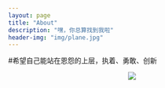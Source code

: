 ```yaml
---
layout: page
title: "About"
description: "嘿，你总算找到我啦"
header-img: "img/plane.jpg"
---
```




#希望自己能站在恩怨的上层，执着、勇敢、创新

<center>
    <p><img src="http://i1.hdslb.com/bfs/archive/f7dbc22ca6eff412ed8e16c1c746696ab7cfbd74.jpg" align="center"></p>
</center>
